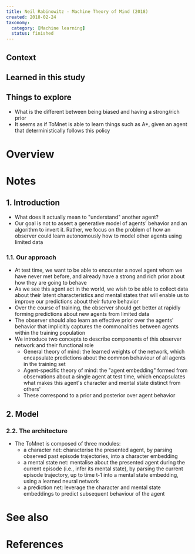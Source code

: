 ```yaml
---
title: Neil Rabinowitz - Machine Theory of Mind (2018)
created: 2018-02-24
taxonomy:
  category: [Machine learning]
  status: finished
---
```


## Context

## Learned in this study

## Things to explore
* What is the different between being biased and having a strong/rich prior
* It seems as if ToMnet is able to learn things such as A*, given an agent that deterministically follows this policy

# Overview

# Notes
## 1. Introduction
* What does it actually mean to "understand" another agent?
* Our goal is not to assert a generative model of agents' behavior and an algorithm to invert it. Rather, we focus on the problem of how an observer could learn autonomously how to model other agents using limited data

### 1.1. Our approach
* At test time, we want to be able to encounter a novel agent whom we have never met before, and already have a strong and rich prior about how they are going to behave
* As we see this agent act in the world, we wish to be able to collect data about their latent characteristics and mental states that will enable us to improve our predictions about their future behavior
* Over the course of training, the observer should get better at rapidly forming predictions about new agents from limited data
* The observer should also learn an effective prior over the agents' behavior that implicitly captures the commonalities between agents within the training population
* We introduce two concepts to describe components of this observer network and their functional role
	* General theory of mind: the learned weights of the network, which encapsulate predictions about the common behaviour of all agents in the training set
	* Agent-specific theory of mind: the "agent embedding" formed from observations about a single agent at test time, which encapsulates what makes this agent's character and mental state distinct from others'
	* These correspond to a prior and posterior over agent behavior

## 2. Model
### 2.2. The architecture
* The ToMnet is composed of three modules:
	* a character net: characterise the presented agent, by parsing observed past episode trajectories, into a character embedding
	* a mental state net: mentalise about the presented agent during the current episode (i.e., infer its mental state), by parsing the current episode trajectory, up to time t-1 into a mental state embedding, using a learned neural network
	* a prediction net: leverage the character and mental state embeddings to predict subsequent behaviour of the agent

# See also

# References
